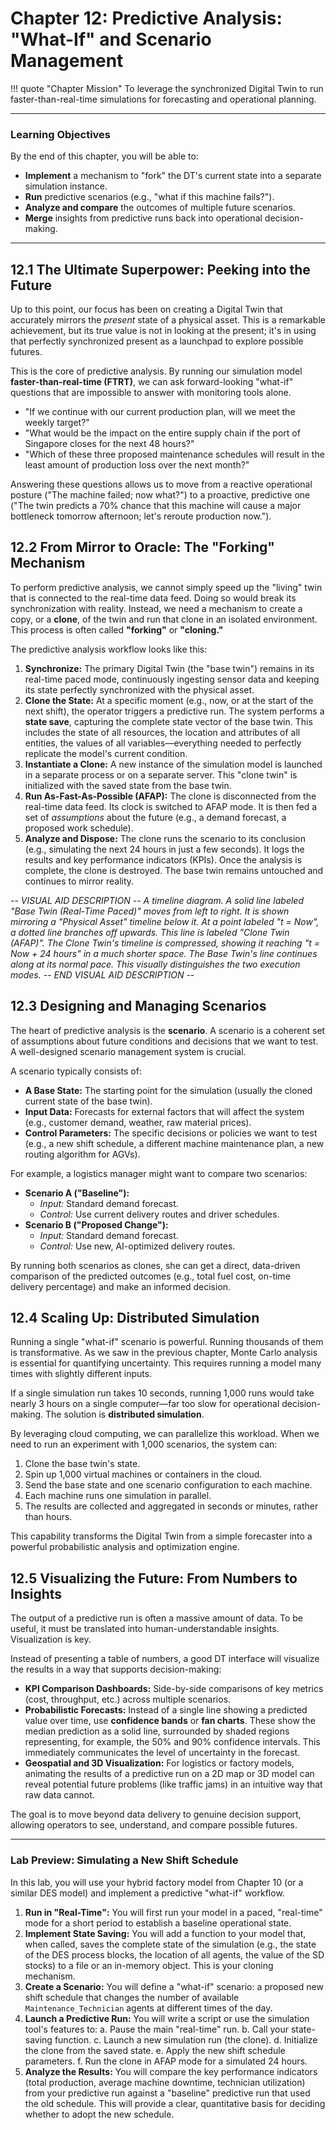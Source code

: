 # Chapter 12: Predictive Analysis: "What-If" and Scenario Management

!!! quote "Chapter Mission"
    To leverage the synchronized Digital Twin to run faster-than-real-time simulations for forecasting and operational planning.

---

### Learning Objectives

By the end of this chapter, you will be able to:

*   **Implement** a mechanism to "fork" the DT's current state into a separate simulation instance.
*   **Run** predictive scenarios (e.g., "what if this machine fails?").
*   **Analyze and compare** the outcomes of multiple future scenarios.
*   **Merge** insights from predictive runs back into operational decision-making.

---

## 12.1 The Ultimate Superpower: Peeking into the Future

Up to this point, our focus has been on creating a Digital Twin that accurately mirrors the *present* state of a physical asset. This is a remarkable achievement, but its true value is not in looking at the present; it's in using that perfectly synchronized present as a launchpad to explore possible futures.

This is the core of predictive analysis. By running our simulation model **faster-than-real-time (FTRT)**, we can ask forward-looking "what-if" questions that are impossible to answer with monitoring tools alone.
*   "If we continue with our current production plan, will we meet the weekly target?"
*   "What would be the impact on the entire supply chain if the port of Singapore closes for the next 48 hours?"
*   "Which of these three proposed maintenance schedules will result in the least amount of production loss over the next month?"

Answering these questions allows us to move from a reactive operational posture ("The machine failed; now what?") to a proactive, predictive one ("The twin predicts a 70% chance that this machine will cause a major bottleneck tomorrow afternoon; let's reroute production now.").

## 12.2 From Mirror to Oracle: The "Forking" Mechanism

To perform predictive analysis, we cannot simply speed up the "living" twin that is connected to the real-time data feed. Doing so would break its synchronization with reality. Instead, we need a mechanism to create a copy, or a **clone**, of the twin and run that clone in an isolated environment. This process is often called **"forking"** or **"cloning."**

The predictive analysis workflow looks like this:

1.  **Synchronize:** The primary Digital Twin (the "base twin") remains in its real-time paced mode, continuously ingesting sensor data and keeping its state perfectly synchronized with the physical asset.
2.  **Clone the State:** At a specific moment (e.g., now, or at the start of the next shift), the operator triggers a predictive run. The system performs a **state save**, capturing the complete state vector of the base twin. This includes the state of all resources, the location and attributes of all entities, the values of all variables—everything needed to perfectly replicate the model's current condition.
3.  **Instantiate a Clone:** A new instance of the simulation model is launched in a separate process or on a separate server. This "clone twin" is initialized with the saved state from the base twin.
4.  **Run As-Fast-As-Possible (AFAP):** The clone is disconnected from the real-time data feed. Its clock is switched to AFAP mode. It is then fed a set of *assumptions* about the future (e.g., a demand forecast, a proposed work schedule).
5.  **Analyze and Dispose:** The clone runs the scenario to its conclusion (e.g., simulating the next 24 hours in just a few seconds). It logs the results and key performance indicators (KPIs). Once the analysis is complete, the clone is destroyed. The base twin remains untouched and continues to mirror reality.

*-- VISUAL AID DESCRIPTION --*
*A timeline diagram.
A solid line labeled "Base Twin (Real-Time Paced)" moves from left to right. It is shown mirroring a "Physical Asset" timeline below it.
At a point labeled "t = Now", a dotted line branches off upwards. This line is labeled "Clone Twin (AFAP)".
The Clone Twin's timeline is compressed, showing it reaching "t = Now + 24 hours" in a much shorter space.
The Base Twin's line continues along at its normal pace. This visually distinguishes the two execution modes.*
*-- END VISUAL AID DESCRIPTION --*

## 12.3 Designing and Managing Scenarios

The heart of predictive analysis is the **scenario**. A scenario is a coherent set of assumptions about future conditions and decisions that we want to test. A well-designed scenario management system is crucial.

A scenario typically consists of:

*   **A Base State:** The starting point for the simulation (usually the cloned current state of the base twin).
*   **Input Data:** Forecasts for external factors that will affect the system (e.g., customer demand, weather, raw material prices).
*   **Control Parameters:** The specific decisions or policies we want to test (e.g., a new shift schedule, a different machine maintenance plan, a new routing algorithm for AGVs).

For example, a logistics manager might want to compare two scenarios:

*   **Scenario A ("Baseline"):**
    *   *Input:* Standard demand forecast.
    *   *Control:* Use current delivery routes and driver schedules.
*   **Scenario B ("Proposed Change"):**
    *   *Input:* Standard demand forecast.
    *   *Control:* Use new, AI-optimized delivery routes.

By running both scenarios as clones, she can get a direct, data-driven comparison of the predicted outcomes (e.g., total fuel cost, on-time delivery percentage) and make an informed decision.

## 12.4 Scaling Up: Distributed Simulation

Running a single "what-if" scenario is powerful. Running thousands of them is transformative. As we saw in the previous chapter, Monte Carlo analysis is essential for quantifying uncertainty. This requires running a model many times with slightly different inputs.

If a single simulation run takes 10 seconds, running 1,000 runs would take nearly 3 hours on a single computer—far too slow for operational decision-making. The solution is **distributed simulation**.

By leveraging cloud computing, we can parallelize this workload. When we need to run an experiment with 1,000 scenarios, the system can:
1.  Clone the base twin's state.
2.  Spin up 1,000 virtual machines or containers in the cloud.
3.  Send the base state and one scenario configuration to each machine.
4.  Each machine runs one simulation in parallel.
5.  The results are collected and aggregated in seconds or minutes, rather than hours.

This capability transforms the Digital Twin from a simple forecaster into a powerful probabilistic analysis and optimization engine.

## 12.5 Visualizing the Future: From Numbers to Insights

The output of a predictive run is often a massive amount of data. To be useful, it must be translated into human-understandable insights. Visualization is key.

Instead of presenting a table of numbers, a good DT interface will visualize the results in a way that supports decision-making:

*   **KPI Comparison Dashboards:** Side-by-side comparisons of key metrics (cost, throughput, etc.) across multiple scenarios.
*   **Probabilistic Forecasts:** Instead of a single line showing a predicted value over time, use **confidence bands** or **fan charts**. These show the median prediction as a solid line, surrounded by shaded regions representing, for example, the 50% and 90% confidence intervals. This immediately communicates the level of uncertainty in the forecast.
*   **Geospatial and 3D Visualization:** For logistics or factory models, animating the results of a predictive run on a 2D map or 3D model can reveal potential future problems (like traffic jams) in an intuitive way that raw data cannot.

The goal is to move beyond data delivery to genuine decision support, allowing operators to see, understand, and compare possible futures.

---

### Lab Preview: Simulating a New Shift Schedule

In this lab, you will use your hybrid factory model from Chapter 10 (or a similar DES model) and implement a predictive "what-if" workflow.

1.  **Run in "Real-Time":** You will first run your model in a paced, "real-time" mode for a short period to establish a baseline operational state.
2.  **Implement State Saving:** You will add a function to your model that, when called, saves the complete state of the simulation (e.g., the state of the DES process blocks, the location of all agents, the value of the SD stocks) to a file or an in-memory object. This is your cloning mechanism.
3.  **Create a Scenario:** You will define a "what-if" scenario: a proposed new shift schedule that changes the number of available `Maintenance_Technician` agents at different times of the day.
4.  **Launch a Predictive Run:** You will write a script or use the simulation tool's features to:
    a.  Pause the main "real-time" run.
    b.  Call your state-saving function.
    c.  Launch a new simulation run (the clone).
    d.  Initialize the clone from the saved state.
    e.  Apply the new shift schedule parameters.
    f.  Run the clone in AFAP mode for a simulated 24 hours.
5.  **Analyze the Results:** You will compare the key performance indicators (total production, average machine downtime, technician utilization) from your predictive run against a "baseline" predictive run that used the old schedule. This will provide a clear, quantitative basis for deciding whether to adopt the new schedule.